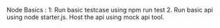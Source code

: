 Node Basics : 
1: Run basic testcase using npm run test
2. Run basic api using node starter.js. Host the api using mock api tool.
